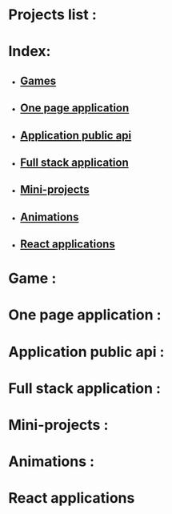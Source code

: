 # Projects list :

# Index:
* ## [Games](#games)
* ## [One page application](#one-page-application)
* ## [Application public api](#application-public-api)
* ## [Full stack application](#full-stack-application)
* ## [Mini-projects](#mini-projects)
* ## [Animations](#animations)
* ## [React applications](#react-applications)

# Game :
# One page application :
# Application public api :
# Full stack application :
# Mini-projects :
# Animations :
# React applications


